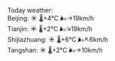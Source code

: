 Today weather:  
Beijing: ☀️   🌡️+4°C 🌬️→19km/h  
Tianjin: ☀️   🌡️+2°C 🌬️↘19km/h  
Shijiazhuang: ☀️   🌡️+6°C 🌬️↖6km/h  
Tangshan: ☀️   🌡️+2°C 🌬️→10km/h  
